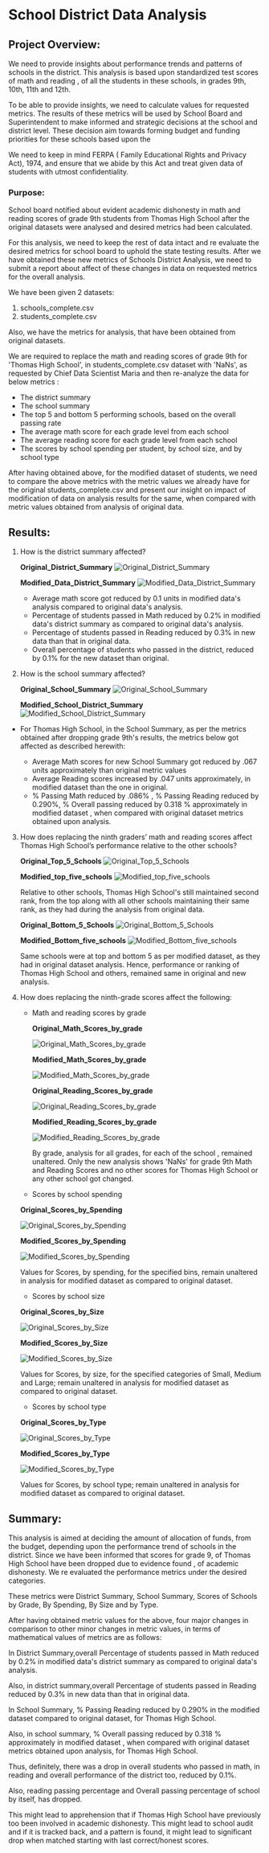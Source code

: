 # **School District Data Analysis**
## **Project Overview**:
We need to provide insights about performance trends and patterns of schools in the district. This analysis is based upon standardized test scores of math and reading , of all the students in these schools, in grades 9th, 10th, 11th and 12th.

To be able to provide insights, we need to calculate values for requested metrics. The results of these metrics will be used by School Board and Superintendent to make informed and strategic decisions at the school and district level. These decision aim towards forming budget and funding priorities for these schools based upon the 

We need to keep in mind FERPA ( Family Educational Rights and Privacy Act), 1974, and ensure that we abide by this Act and treat given data of students with utmost confidentiality.
### **Purpose**:
School board notified about evident academic dishonesty in math and reading scores of grade 9th students from Thomas High School after the original datasets were analysed and desired metrics had been calculated. 

For this analysis, we need to keep the rest of data intact and re evaluate the desired metrics for school board to uphold the state testing results. After we have obtained these new metrics of Schools District Analysis, we need to submit a report about affect of these changes in data on requested metrics for the overall analysis.

We have been given 2 datasets:
1. schools_complete.csv
2. students_complete.csv

Also, we have the metrics for analysis, that have been obtained from original datasets.

We are required to replace the  math and reading scores of grade 9th for 'Thomas High School', in students_complete.csv dataset with 'NaNs', as requested by Chief Data Scientist Maria and then re-analyze the data for below metrics :

- The district summary
- The school summary
- The top 5 and bottom 5 performing schools, based on the overall passing rate
- The average math score for each grade level from each school
- The average reading score for each grade level from each school
- The scores by school spending per student, by school size, and by school type

After having obtained above, for the modified dataset of students, we need to compare the above metrics with the metric values we already have for the original students_complete.csv and present our insight on impact of modification of data on analysis results for the same, when compared with metric values obtained from analysis of original data.
## Results:

1. How is the district summary affected?
    
    **Original_District_Summary**
    ![Original_District_Summary](https://github.com/kirtibhandari/School_District_Analysis/blob/main/Resources/original_district_summary.png)
   
    **Modified_Data_District_Summary**
    ![Modified_Data_District_Summary](https://github.com/kirtibhandari/School_District_Analysis/blob/main/Resources/New_district_summary.png)

    - Average math score got reduced by 0.1 units in modified data's analysis compared to original data's analysis.
    - Percentage of students passed in Math reduced by 0.2% in modified data's district summary as compared to original data's analysis.
    - Percentage of students passed in Reading reduced by 0.3% in new data than that in original data.
    - Overall percentage of students who passed in the district, reduced by 0.1% for the new dataset than original.

2. How is the school summary affected?
    
    **Original_School_Summary**
    ![Original_School_Summary](https://github.com/kirtibhandari/School_District_Analysis/blob/main/Resources/original_per_school_summary_format.png)
    
    **Modified_School_District_Summary**
    ![Modified_School_District_Summary](https://github.com/kirtibhandari/School_District_Analysis/blob/main/Resources/new_school_summary_format.png)

- For Thomas High School, in the School Summary, as per the metrics obtained after dropping grade 9th's results, the metrics below got affected as described herewith:

    - Average Math scores for new School Summary got reduced by .067 units approximately than original metric values
    - Average Reading scores increased by .047 units approximately, in modified dataset than the one in original.
    - % Passing Math reduced by .086% , % Passing Reading reduced by 0.290%, % Overall passing reduced by 0.318 % approximately in modified dataset , when compared with original dataset metrics obtained upon analysis.
        
3. How does replacing the ninth graders’ math and reading scores affect Thomas High School’s performance relative to the other schools?

    **Original_Top_5_Schools**
    ![Original_Top_5_Schools](https://github.com/kirtibhandari/School_District_Analysis/blob/main/Resources/original_top_5_schools.png)

    **Modified_top_five_schools**
    ![Modified_top_five_schools](https://github.com/kirtibhandari/School_District_Analysis/blob/main/Resources/new_top_5_schools.png)

    Relative to other schools, Thomas High School's still maintained second rank, from the top along with all other schools maintaining their same rank, as they had during the analysis from original data.

    **Original_Bottom_5_Schools**
    ![Original_Bottom_5_Schools](https://github.com/kirtibhandari/School_District_Analysis/blob/main/Resources/original_bottom_5_schools.png)

    **Modified_Bottom_five_schools**
    ![Modified_Bottom_five_schools](https://github.com/kirtibhandari/School_District_Analysis/blob/main/Resources/new_bottom_5_schools.png)

    Same schools were at top and bottom 5 as per modified dataset, as they had in original dataset analysis. Hence, performance or ranking of Thomas High School and others, remained same in original and new analysis.

4. How does replacing the ninth-grade scores affect the following:
    
    - Math and reading scores by grade

        **Original_Math_Scores_by_grade**

        ![Original_Math_Scores_by_grade](https://github.com/kirtibhandari/School_District_Analysis/blob/main/Resources/original_ninth_grade_math_scores_df_formatted.png)

         **Modified_Math_Scores_by_grade**

        ![Modified_Math_Scores_by_grade](https://github.com/kirtibhandari/School_District_Analysis/blob/main/Resources/new_ninth_grade_math_scores_df_formatted.png)

        **Original_Reading_Scores_by_grade**

        ![Original_Reading_Scores_by_grade](https://github.com/kirtibhandari/School_District_Analysis/blob/main/Resources/original_ninth_grade_reading_scores_df_formatted.png)

        **Modified_Reading_Scores_by_grade**

        ![Modified_Reading_Scores_by_grade](https://github.com/kirtibhandari/School_District_Analysis/blob/main/Resources/new_ninth_grade_reading_scores_df_formatted.png)

        By grade, analysis for all grades, for each of the school , remained unaltered. Only the new analysis shows 'NaNs' for grade 9th Math and Reading Scores and no other scores for Thomas High School or any other school got changed.

    - Scores by school spending 
        
    **Original_Scores_by_Spending**

    ![Original_Scores_by_Spending](https://github.com/kirtibhandari/School_District_Analysis/blob/main/Resources/original_spending-formatted.png)

    **Modified_Scores_by_Spending**

    ![Modified_Scores_by_Spending](https://github.com/kirtibhandari/School_District_Analysis/blob/main/Resources/new_spending-formatted.png)

    Values for Scores, by spending, for the specified bins, remain unaltered in analysis for modified dataset as compared to original dataset.

    - Scores by school size

    **Original_Scores_by_Size**

    ![Original_Scores_by_Size](https://github.com/kirtibhandari/School_District_Analysis/blob/main/Resources/original_size_summary_formatted.png)

    **Modified_Scores_by_Size**

    ![Modified_Scores_by_Size](https://github.com/kirtibhandari/School_District_Analysis/blob/main/Resources/new_size_summary_formatted.png)

    Values for Scores, by size, for the specified categories of Small, Medium and Large; remain unaltered in analysis for modified dataset as compared to original dataset.

    - Scores by school type

    **Original_Scores_by_Type**

    ![Original_Scores_by_Type](https://github.com/kirtibhandari/School_District_Analysis/blob/main/Resources/original_school_type_df.png)

    **Modified_Scores_by_Type**

    ![Modified_Scores_by_Type](https://github.com/kirtibhandari/School_District_Analysis/blob/main/Resources/new_school_type_df.png)

    Values for Scores, by school type; remain unaltered in analysis for modified dataset as compared to original dataset.

## Summary: 

This analysis is aimed at deciding the amount of allocation of funds, from the budget, depending upon the performance trend of schools in the district. Since we have been informed that scores for grade 9, of Thomas High School have been dropped due to evidence found , of academic dishonesty. We re evaluated the performance metrics under the desired categories.

These metrics were District Summary, School Summary, Scores of Schools by Grade, By Spending, By Size and by Type.

After having obtained metric values for the above, four major changes in comparison to other minor changes in metric values, in terms of mathematical values of metrics are as follows:

In District Summary,overall Percentage of students passed in Math reduced by 0.2% in modified data's district summary as compared to original data's analysis.

Also, in district summary,overall Percentage of students passed in Reading reduced by 0.3% in new data than that in original data. 

In School Summary, % Passing Reading reduced by 0.290% in the modified dataset compared to original dataset, for Thomas High School. 

Also, in school summary, % Overall passing reduced by 0.318 % approximately in modified dataset , when compared with original dataset metrics obtained upon analysis, for Thomas High School.

Thus, definitely, there was a drop in overall students who passed in math, in reading and overall performance of the district too, reduced by 0.1%. 

Also,  reading passing percentage and Overall passing percentage of school by itself, has dropped.

This might lead to apprehension that if Thomas High School have previously too been involved in academic dishonesty. This might lead to school audit and if it is tracked back, and a pattern is found, it might lead to significant drop when matched starting with last correct/honest scores.



